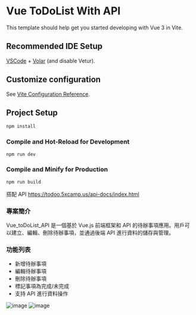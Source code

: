 # Vue ToDoList With API

This template should help get you started developing with Vue 3 in Vite.

## Recommended IDE Setup

[VSCode](https://code.visualstudio.com/) + [Volar](https://marketplace.visualstudio.com/items?itemName=Vue.volar) (and disable Vetur).

## Customize configuration

See [Vite Configuration Reference](https://vitejs.dev/config/).

## Project Setup

```sh
npm install
```

### Compile and Hot-Reload for Development

```sh
npm run dev
```

### Compile and Minify for Production

```sh
npm run build
```

搭配 API
https://todoo.5xcamp.us/api-docs/index.html

### 專案簡介
Vue_toDoList_API 是一個基於 Vue.js 前端框架和 API 的待辦事項應用。用戶可以建立、編輯、刪除待辦事項，並通過後端 API 進行資料的儲存與管理。

### 功能列表
+ 新增待辦事項
+ 編輯待辦事項
+ 刪除待辦事項
+ 標記事項為完成/未完成
+ 支持 API 進行資料操作

![image](https://github.com/user-attachments/assets/1ed581de-9556-4529-a6df-75b9ecfe5cf6)
![image](https://github.com/user-attachments/assets/bc5e980b-3741-450c-93a8-0b8812fd400d)

